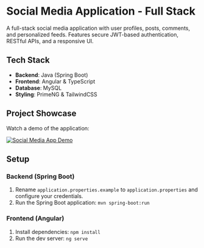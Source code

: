 # Social Media Application - Full Stack  

A full-stack social media application with user profiles, posts, comments, and personalized feeds. Features secure JWT-based authentication, RESTful APIs, and a responsive UI.  

## Tech Stack  

- **Backend**: Java (Spring Boot)  
- **Frontend**: Angular & TypeScript  
- **Database**: MySQL  
- **Styling**: PrimeNG & TailwindCSS  

## Project Showcase  

Watch a demo of the application:  

[![Social Media App Demo](https://img.youtube.com/vi/T59So3n4NzU/0.jpg)](https://youtu.be/T59So3n4NzU)  

## Setup  

### Backend (Spring Boot)  
1. Rename `application.properties.example` to `application.properties` and configure your credentials.
2. Run the Spring Boot application: `mvn spring-boot:run` 

### Frontend (Angular)  
1. Install dependencies: `npm install`  
2. Run the dev server: `ng serve`
